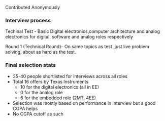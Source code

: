 Contributed Anonymously

### Interview process

Techinal Test - Basic Digital electronics,computer architecture and analog electronics for digital, software and analog roles respectively

Round 1 (Technical Round)- On same topics as test ,just live problem solving, about as hard as the test.

### Final selection stats
- 35-40 people shortlisted for interviews across all roles
- Total 16 offers by Texas Instruments
    * 10 for the digital electronics (all in EE)
    * 0 for the analog role
    * 6 for the embedded role (2MT, 4EE)
- Selection was mostly based on performance in interview but a good CGPA helps
- No CGPA cutoff as such
